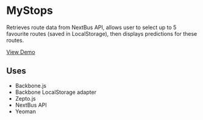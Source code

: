 MyStops
===========
Retrieves route data from NextBus API, allows user to select up to 5 favourite routes (saved in LocalStorage), then displays predictions for these routes.

[View Demo](http://tessalt.github.io/mystops/select.html)

## Uses

- Backbone.js
- Backbone LocalStorage adapter
- Zepto.js
- NextBus API
- Yeoman